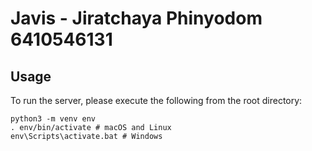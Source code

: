 # Javis - Jiratchaya Phinyodom 6410546131
## Usage
To run the server, please execute the following from the root directory:

```
python3 -m venv env
. env/bin/activate # macOS and Linux
env\Scripts\activate.bat # Windows
```
